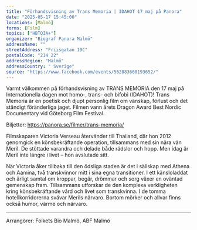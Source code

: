 ```yaml
---
title: "Förhandsvisning av Trans Memoria | IDAHOT 17 maj på Panora"
date: "2025-05-17 15:45:00"
locations: [Malmö]
forms: [Film]
topics: ["HBTQIA+"]
organizer: "Biograf Panora Malmö"
addressName: ""
streetAddress: "Friisgatan 19C"
postalCode: "214 22"
addressRegion: "Malmö"
addressCountry: " Sverige"
source: "https://www.facebook.com/events/562883660193652/"
---
```

Varmt välkommen på förhandsvisning av TRANS MEMORIA den 17 maj på Internationella dagen mot homo-, trans- och bifobi (IDAHOT)! Trans Memoria är en poetisk och djupt personlig film om vänskap, förlust och det ständigt föränderliga jaget. Filmen vann årets Dragon Award Best Nordic Documentary vid Göteborg Film Festival. 

Biljetter: https://panora.se/filmer/trans-memoria/

Filmskaparen Victoria Verseau återvänder till Thailand, där hon 2012 genomgick en könsbekräftande operation, tillsammans med sin nära vän Meril. De stöttade varandra och delade både rädslor och hopp. Men idag är Meril inte längre i livet – hon avslutade sitt.

När Victoria åker tillbaka till den ödsliga staden är det i sällskap med Athena och Aamina, två transkvinnor mitt i sina egna transitioner. I ett känsloladdat och ärligt samtal om kroppar, begär, drömmar och sorg växer en oväntad gemenskap fram. Tillsammans utforskar de den komplexa verkligheten kring könsbekräftande vård och livet som transkvinna. I de tomma hotellkorridorerna svävar Merils närvaro. Bortom mörker och allvar finns också humor, värme och närvaro.

___
Arrangörer: Folkets Bio Malmö, ABF Malmö